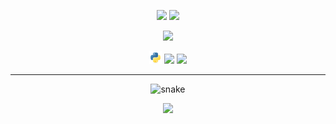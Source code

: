 <p align = "center">
  <img  src = "https://github-readme-stats.vercel.app/api?username=XeroxOnTop&show_icons=true&theme=radical&line_height=27">
  <img src = "https://github-readme-stats.vercel.app/api/top-langs/?username=XeroxOnTop&hide=html,css,java,shaderlab,kotlin,hlsl&theme=radical">
</p>
<p align = "center">
 <img  src="https://github-readme-streak-stats.herokuapp.com/?user=XeroxOnTop&show_icons=true&locale=en&layout=compact&theme=radical&line_height=0" />
</p>
<p align="center">
<img src="https://github.com/devicons/devicon/blob/master/icons/python/python-original.svg" width="20"/>
<img src="https://img.shields.io/badge/-HTML5-E34F26?style=flat-square&logo=html5&logoColor=white"/>
<img src="https://img.shields.io/badge/-CSS3-1572B6?style=flat-square&logo=css3"/>
</p>
<hr>
<p align="center">
  <img src="https://github.com/XeroxOnTop/X3rox38/blob/main/github-contribution-grid-snake.svg" alt="snake"></center>
</p>

<p align="center">
  <img src="https://komarev.com/ghpvc/?username=XeroxOnTop&color=blue" />
</p>
